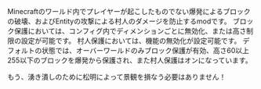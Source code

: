 Minecraftのワールド内でプレイヤーが起こしたものでない爆発によるブロックの破壊、およびEntityの攻撃による村人のダメージを防止するmodです。
ブロック保護においては、コンフィグ内でディメンションごとに無効化、または高さ制限の設定が可能です。
村人保護においては、機能の無効化が設定可能です。
デフォルトの状態では、オーバーワールドのみブロック保護が有効、高さ60以上255以下のブロックを爆発から保護され、また村人保護はオンになっています。

もう、湧き潰しのために松明によって景観を損なう必要はありません！
